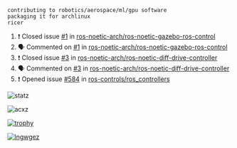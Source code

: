```
contributing to robotics/aerospace/ml/gpu software
packaging it for archlinux
ricer
```

<!--START_SECTION:activity-->
1. ❗️ Closed issue [#1](https://github.com/ros-noetic-arch/ros-noetic-gazebo-ros-control/issues/1) in [ros-noetic-arch/ros-noetic-gazebo-ros-control](https://github.com/ros-noetic-arch/ros-noetic-gazebo-ros-control)
2. 🗣 Commented on [#1](https://github.com/ros-noetic-arch/ros-noetic-gazebo-ros-control/issues/1) in [ros-noetic-arch/ros-noetic-gazebo-ros-control](https://github.com/ros-noetic-arch/ros-noetic-gazebo-ros-control)
3. ❗️ Closed issue [#3](https://github.com/ros-noetic-arch/ros-noetic-diff-drive-controller/issues/3) in [ros-noetic-arch/ros-noetic-diff-drive-controller](https://github.com/ros-noetic-arch/ros-noetic-diff-drive-controller)
4. 🗣 Commented on [#3](https://github.com/ros-noetic-arch/ros-noetic-diff-drive-controller/issues/3) in [ros-noetic-arch/ros-noetic-diff-drive-controller](https://github.com/ros-noetic-arch/ros-noetic-diff-drive-controller)
5. ❗️ Opened issue [#584](https://github.com/ros-controls/ros_controllers/issues/584) in [ros-controls/ros_controllers](https://github.com/ros-controls/ros_controllers)
<!--END_SECTION:activity-->


![statz](https://github-readme-stats.vercel.app/api?username=acxz&include_all_commits=true&show_icons=true)

<p><img align="center" src="https://github-readme-streak-stats.herokuapp.com/?user=acxz&" alt="acxz" /></p>

[![trophy](https://github-profile-trophy.vercel.app/?username=acxz)](https://github.com/ryo-ma/github-profile-trophy)

[![lngwgez](https://github-readme-stats.vercel.app/api/top-langs/?username=acxz&layout=compact)](https://github.com/acxz/github-readme-stats)
